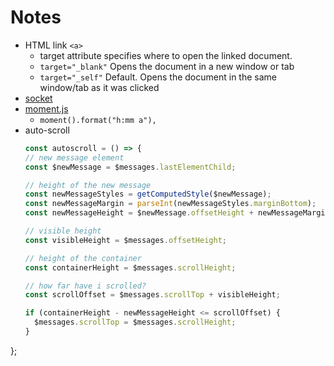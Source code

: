 # Notes

- HTML link `<a>`
  - target attribute specifies where to open the linked document.
  - `target="_blank"` Opens the document in a new window or tab
  - `target="_self"`  Default. Opens the document in the same window/tab as it was clicked
- [socket](https://socket.io/)
- [moment.js](https://momentjs.com/)
  - `moment().format("h:mm a"),`
- auto-scroll
  ``` javascript 
  const autoscroll = () => {
  // new message element
  const $newMessage = $messages.lastElementChild;

  // height of the new message
  const newMessageStyles = getComputedStyle($newMessage);
  const newMessageMargin = parseInt(newMessageStyles.marginBottom);
  const newMessageHeight = $newMessage.offsetHeight + newMessageMargin;

  // visible height
  const visibleHeight = $messages.offsetHeight;

  // height of the container
  const containerHeight = $messages.scrollHeight;

  // how far have i scrolled?
  const scrollOffset = $messages.scrollTop + visibleHeight;

  if (containerHeight - newMessageHeight <= scrollOffset) {
    $messages.scrollTop = $messages.scrollHeight;
  }
};
```
